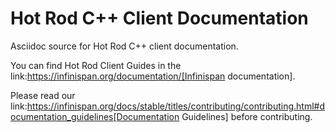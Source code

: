 # Hot Rod C++ Client Documentation

Asciidoc source for Hot Rod C++ client documentation.

You can find Hot Rod Client Guides in the link:https://infinispan.org/documentation/[Infinispan documentation].

Please read our link:https://infinispan.org/docs/stable/titles/contributing/contributing.html#documentation_guidelines[Documentation Guidelines] before contributing.
